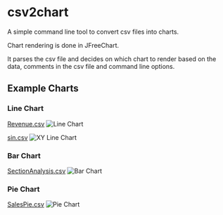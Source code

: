 # csv2chart

A simple command line tool to convert csv files into charts.

Chart rendering is done in JFreeChart.

It parses the csv file and decides on which chart to render based on the data, comments in the csv file and command line options.

## Example Charts

### Line Chart

[Revenue.csv](https://raw.githubusercontent.com/eobermuhlner/csv2chart/master/ch.obermuhlner.csv2chart.example/data/Revenue.csv)
![Line Chart](https://raw.githubusercontent.com/eobermuhlner/csv2chart/master/ch.obermuhlner.csv2chart.example/data/Revenue.png)

[sin.csv](https://raw.githubusercontent.com/eobermuhlner/csv2chart/master/ch.obermuhlner.csv2chart.example/data/sin.csv)
![XY Line Chart](https://raw.githubusercontent.com/eobermuhlner/csv2chart/master/ch.obermuhlner.csv2chart.example/data/sin.png)

### Bar Chart

[SectionAnalysis.csv](https://raw.githubusercontent.com/eobermuhlner/csv2chart/master/ch.obermuhlner.csv2chart.example/data/SectionAnalysis.csv)
![Bar Chart](https://raw.githubusercontent.com/eobermuhlner/csv2chart/master/ch.obermuhlner.csv2chart.example/data/SectionAnalysis.png)

### Pie Chart

[SalesPie.csv](https://raw.githubusercontent.com/eobermuhlner/csv2chart/master/ch.obermuhlner.csv2chart.example/data/SalesPie.csv)
![Pie Chart](https://raw.githubusercontent.com/eobermuhlner/csv2chart/master/ch.obermuhlner.csv2chart.example/data/SalesPie.png)

